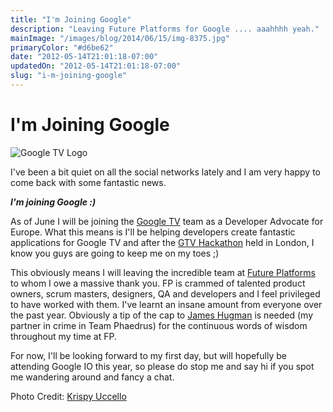 ```yaml
---
title: "I'm Joining Google"
description: "Leaving Future Platforms for Google .... aaahhhh yeah."
mainImage: "/images/blog/2014/06/15/img-8375.jpg"
primaryColor: "#d6be62"
date: "2012-05-14T21:01:18-07:00"
updatedOn: "2012-05-14T21:01:18-07:00"
slug: "i-m-joining-google"
---
```


# I'm Joining Google

![Google TV Logo](/images/blog/2012/05/google-tv-logo3-m.jpg)

I've been a bit quiet on all the social networks lately and I am very happy to come back with some fantastic news.

_**I'm joining Google :)**_

As of June I will be joining the [Google TV](http://www.google.com/tv/) team as a Developer Advocate for Europe. What this means is I'll be helping developers create fantastic applications for Google TV and after the [GTV Hackathon](http://thenextweb.com/uk/2012/04/22/these-hackers-want-to-get-into-your-tv-and-make-it-awesome/) held in London, I know you guys are going to keep me on my toes ;)

This obviously means I will leaving the incredible team at [Future Platforms](http://www.futureplatforms.com) to whom I owe a massive thank you. FP is crammed of talented product owners, scrum masters, designers, QA and developers and I feel privileged to have worked with them. I've learnt an insane amount from everyone over the past year. Obviously a tip of the cap to [James Hugman](http://twitter.com/#!/jhugman) is needed (my partner in crime in Team Phaedrus) for the continuous words of wisdom throughout my time at FP.

For now, I'll be looking forward to my first day, but will hopefully be attending Google IO this year, so please do stop me and say hi if you spot me wandering around and fancy a chat.

Photo Credit: [Krispy Uccello](https://plus.google.com/+KristanUccello/)